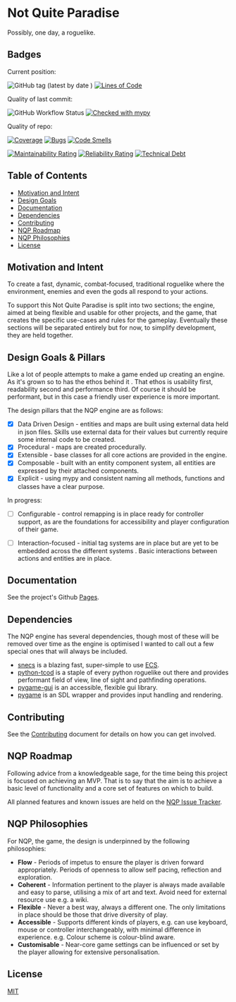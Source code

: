 
# Not Quite Paradise
Possibly, one day, a roguelike.

## Badges
Current position:

![GitHub tag (latest by date
  )](https://img.shields.io/github/v/tag/Snayff/notquiteparadise?label=version)
 [![Lines of Code](https://sonarcloud.io/api/project_badges/measure?project=Snayff_notquiteparadise&metric=ncloc)](https://sonarcloud.io/dashboard?id=Snayff_notquiteparadise)

Quality of last commit:  

 ![GitHub
 Workflow Status](https://img.shields.io/github/workflow/status/Snayff/notquiteparadise/Not%20Quite%20Paradise) 
 [![Checked with mypy](http://www.mypy-lang.org/static/mypy_badge.svg)](http://mypy-lang.org/)
 
 
 Quality of repo:
 
 [![Coverage](https://sonarcloud.io/api/project_badges/measure?project=Snayff_notquiteparadise&metric=coverage)](https://sonarcloud.io/dashboard?id=Snayff_notquiteparadise)
 [![Bugs](https://sonarcloud.io/api/project_badges/measure?project=Snayff_notquiteparadise&metric=bugs)](https://sonarcloud.io/dashboard?id=Snayff_notquiteparadise)
 [![Code Smells](https://sonarcloud.io/api/project_badges/measure?project=Snayff_notquiteparadise&metric=code_smells)](https://sonarcloud.io/dashboard?id=Snayff_notquiteparadise)
 
 [![Maintainability Rating](https://sonarcloud.io/api/project_badges/measure?project=Snayff_notquiteparadise&metric=sqale_rating)](https://sonarcloud.io/dashboard?id=Snayff_notquiteparadise)
 [![Reliability Rating](https://sonarcloud.io/api/project_badges/measure?project=Snayff_notquiteparadise&metric=reliability_rating)](https://sonarcloud.io/dashboard?id=Snayff_notquiteparadise)
  [![Technical Debt](https://sonarcloud.io/api/project_badges/measure?project=Snayff_notquiteparadise&metric=sqale_index)](https://sonarcloud.io/dashboard?id=Snayff_notquiteparadise)
  



## Table of Contents
- [Motivation and Intent](#motivation-and-intent)
- [Design Goals](#design-goals-&-pillars)
- [Documentation](#documentation)
- [Dependencies](#dependencies)
- [Contributing](#contributing)
- [NQP Roadmap](#nqp-roadmap)
- [NQP Philosophies](#nqp-philosophies)
- [License](#license)

## Motivation and Intent
To create a fast, dynamic, combat-focused, traditional roguelike where the environment, enemies and even the
 gods all respond to your actions. 
 
 To support this Not Quite Paradise is split into two sections; the engine, aimed at
  being flexible and usable for other projects, and the game, that creates the specific use-cases and rules for the
   gameplay. Eventually these sections will be separated entirely but for now, to simplify development, they are held
    together.

## Design Goals & Pillars
Like a lot of people attempts to make a game ended up creating an engine. As it's grown so to has the ethos behind it
. That ethos is usability first, readability second and performance third. Of course it should be performant, but in
 this case a friendly user experience is more important.   

The design pillars that the NQP engine are as follows:
* [x] Data Driven Design - entities and maps are built using external data held in json files. Skills use external
 data for their values but currently require some internal code to be created. 
* [x] Procedural -  maps are created procedurally.
* [x] Extensible - base classes for all core actions are provided in the engine.
* [x] Composable - built with an entity component system, all entities are expressed by their attached components.
* [x] Explicit - using mypy and consistent naming all methods, functions and classes have a clear purpose.

In progress:
* [ ] Configurable - control remapping is in place ready for controller support, as are the foundations for
 accessibility and player configuration of their game. 
* [ ] Interaction-focused - initial tag systems are in place but are yet to be embedded across the different systems
. Basic interactions between actions and entities are in place.   
 

## Documentation
See the project's Github [Pages].

[Pages]: https://snayff.github.io/notquiteparadise/

## Dependencies
The NQP engine has several dependencies, though most of these will be removed over time as the engine is optimised I
 wanted to call out a few special ones that will always be included.
 
 * [snecs] is a blazing fast, super-simple to use [ECS].
 * [python-tcod] is a staple of every python roguelike out there and provides performant field of view, line of sight
  and
  pathfinding operations.
 * [pygame-gui] is an accessible, flexible gui library.
 * [pygame] is an SDL wrapper and provides input handling and rendering.
 
 [snecs]: https://snecs.slavfox.space/
 [ECS]: https://snecs.slavfox.space/ecs/
 [python-tcod]: https://python-tcod.readthedocs.io/en/latest/index.html
 [pygame-gui]: https://pygame-gui.readthedocs.io/en/latest/index.html
 [pygame]: https://www.pygame.org/docs/
 

## Contributing
See the [Contributing] document for details on how you can get involved.

[Contributing]: CONTRIBUTING.md

## NQP Roadmap
Following advice from a knowledgeable sage, for the time being this project is focused on achieving an MVP. That is
 to say that the aim is to achieve a basic level of functionality and a core set of features on which to build.

All planned features and known issues are held on the [NQP Issue Tracker]. 

[NQP Issue Tracker]: https://nqp.myjetbrains.com/youtrack/issues

## NQP Philosophies 
For NQP, the game, the design is underpinned by the following philosophies:
* **Flow** - Periods of impetus to ensure the player is driven forward appropriately. Periods of openness to allow self
 pacing, reflection and exploration.
* **Coherent** - Information pertinent to the player is always made available and easy to parse, utilising a mix of
 art and text. Avoid need for external resource use e.g. a wiki.
* **Flexible**  - Never a best way, always a different one. The only limitations in place should be those that drive
 diversity of play.
* **Accessible** - Supports different kinds of players, e.g. can use keyboard, mouse or controller interchangeably, with
 minimal
 difference in experience. e.g. Colour scheme is colour-blind aware.
* **Customisable** - Near-core game settings can be influenced or set by the player allowing for extensive
 personalisation.

## License
[MIT](https://tldrlegal.com/license/mit-license)
